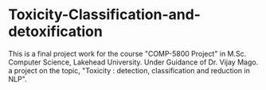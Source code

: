 # Toxicity-Classification-and-detoxification

This is a final project work for the course "COMP-5800 Project" in M.Sc. Computer Science, Lakehead University. Under Guidance of Dr. Vijay Mago. a project on the topic, "Toxicity : detection, classification and reduction in NLP".
